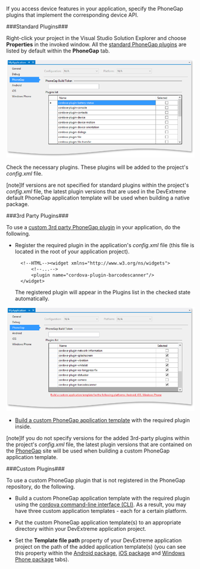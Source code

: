 If you access device features in your application, specify the PhoneGap plugins that implement the corresponding device API.

###Standard Plugins###

Right-click your project in the Visual Studio Solution Explorer and choose **Properties** in the invoked window. All the [standard PhoneGap plugins](https://build.phonegap.com/plugins) are listed by default within the **PhoneGap** tab.

![Standard Plugins](/images/DevExtreme/StandardPlugins.png)

Check the necessary plugins. These plugins will be added to the project's *config.xml* file.

[note]If versions are not specified for standard plugins within the project's *config.xml* file, the latest plugin versions that are used in the DevExtreme default PhoneGap application template will be used when building a native package.

###3rd Party Plugins###

To use a [custom 3rd party PhoneGap plugin](https://build.phonegap.com/plugins) in your application, do the following.

- Register the required plugin in the application's *config.xml* file (this file is located in the root of your application project).

        <!--HTML--><widget xmlns="http://www.w3.org/ns/widgets">
            <!--...-->
            <plugin name="cordova-plugin-barcodescanner"/>
        </widget>

    The registered plugin will appear in the Plugins list in the checked state automatically.

![3rd Party Plugins](/images/DevExtreme/3rdPartyPlugins.png)

- [Build a custom PhoneGap application template](/concepts/50%20VS%20Integration/3%20Packaging%20Tools/18%20Build%20Custom%20PhoneGap%20Application%20Template.md '/Documentation/Guide/VS_Integration/Packaging_Tools/#Build_Custom_PhoneGap_Application_Template') with the required plugin inside.

[note]If you do not specify versions for the added 3rd-party plugins within the project's *config.xml* file, the latest plugin versions that are contained on the [PhoneGap](https://build.phonegap.com/plugins) site will be used when building a custom PhoneGap application template.

###Custom Plugins###

To use a custom PhoneGap plugin that is not registered in the PhoneGap repository, do the following.

- Build a custom PhoneGap application template with the required plugin using the [cordova command-line interface (CLI)](https://cordova.apache.org/docs/en/latest/guide/cli). As a result, you may have three custom application templates - each for a certain platform.

- Put the custom PhoneGap application template(s) to an appropriate directory within your DevExtreme application project.

- Set the **Template file path** property of your DevExtreme application project on the path of the added application template(s) (you can see this property within the [Android package](/concepts/50%20VS%20Integration/3%20Packaging%20Tools/3%20Build%20Package%20for%20Android.md '/Documentation/Guide/VS_Integration/Packaging_Tools/#Build_Package_for_Android'), [iOS package](/concepts/50%20VS%20Integration/3%20Packaging%20Tools/2%20Build%20Package%20for%20iOS.md '/Documentation/Guide/VS_Integration/Packaging_Tools/#Build_Package_for_iOS') and [Windows Phone package](/Documentation/Guide/VS_Integration/Packaging_Tools/#Build_Package_for_Win8Phone) tabs).

